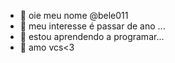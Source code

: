 - 👋 oie meu nome @bele011
- 👀 meu interesse é passar de ano ...
- 🌱 estou aprendendo a programar...
- 💞️ amo vcs<3
